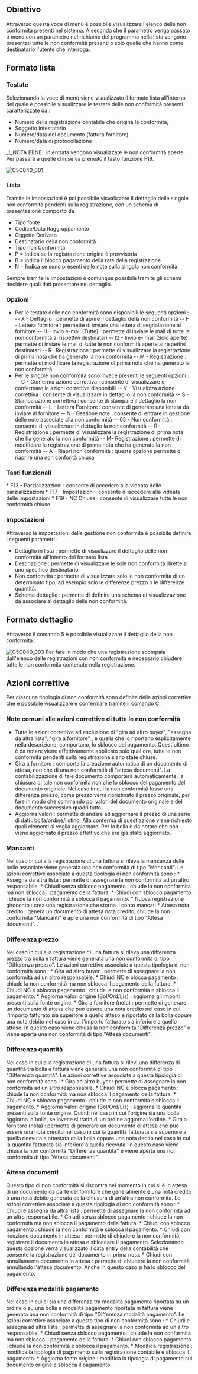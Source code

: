 ## Obiettivo
Attraverso questa voce di menù è possibile visualizzare l'elenco delle non conformità presenti nel sistema. A seconda che il parametro venga passato o meno con un parametro nel richiamo del programma nella lista vengono presentati tutte le non conformità presenti o solo quelle che hanno come destinatario l'utente che interroga.

## Formato lista

### Testate
Selezionando la voce di menù viene visualizzato il formato lista all'interno del quale è possibile visualizzare le testate delle non conformità presenti caratterizzate da : 
-  Numero della registrazione contabile che origina la conformità,
-  Soggetto intestatario
-  Numero/data del documento (fattura fornitore)
-  Numero/data di protocollazione

_1_NOTA BENE :  in entrata vengono visualizzate le non conformità aperte. Per passare a quelle chiuse va premuto il tasto funzione F19.

![C5C040_001](http://localhost:3000/immagini/MBDOC_OGG-P_C5CF70/C5C040_001.png)
### Lista
Tramite le impostazioni è poi possibile visualizzare il dettaglio delle singole non conformità pendenti sulla registrazione, con un schema di presentazione composto da
-  Tipo fonte
-  Codice/Data Raggruppamento
-  Oggetto Derivato
-  Destinatario della non conformità
-  Tipo non Conformità
-  P = Indica se la registrazione origine è provvisoria
-  B = Indica il blocco pagamento della rate della registrazione
-  N = Indica se sono presenti delle note sulla singola non conformità

Sempre tramite le impostazioni è comunque possibile tramite gli schemi decidere quali dati presentare nel dettaglio.

### Opzioni


- Per le testate delle non conformità sono disponibili le seguenti opzioni : 
-- X - Dettaglio :  permette di aprire il dettaglio della non conformità
-- F - Lettera fornitore :  permette di inviare una lettera di segnalazione al fornitore
-- I1 - Invio e-mail (Tutte) :  permette di inviare le mail di tutte le non conformità ai rispettivi destinatari
-- I2 - Invio e- mail (Solo aperte) :  permette di inviare le mail di tutte le non conformità aperte ai rispettivi destinatari
-- R- Registrazione :  permette di visualizzare la registrazione di prima nota che ha generato la non conformità
-- M - Registrazione :  permette di modificare la registrazione di prima nota che ha generato la non conformità
- Per le singole non conformità sono invece presenti le seguenti opzioni : 
-- C - Conferma azione correttiva :  consente di visualizzare e confermare le azioni correttive disponibili
-- V - Visualizza azione correttiva :  consente di visualizzare in dettaglio la non conformità
-- S - Stampa azione correttiva :  consente di stampare il dettaglio la non conformità
-- L - Lettera Fornitore :  consente di generare una lettera da inviare al fornitore
-- N - Gestione note :  consente di entrare in gestione delle note associate alla non conformità
-- 05 - Non conformità :  consente di visualizzare in dettaglio la non conformità
-- R- Registrazione :   permette di visualizzare la registrazione di prima nota che ha generato la non conformità
-- M- Registrazione :   permette di modificare la registrazione di prima nota che ha generato la non conformità
-- A - Riapri non conformità :  questa opzione permette di riaprire una non conforità chiusa


### Tasti funzionali
 \* F13 - Parzializzazioni :  consente di accedere alla videata delle parzializzazioni
 \* F17 - Impostazioni :   consente di accedere alla videata delle impostazioni
 \* F19 - NC Chiuse :  consente di visualizzare tutte le non conformità chiuse

### Impostazioni
Attraverso le impostazioni della gestione non conformità è possibile definire i seguenti parametri : 

- Dettaglio in lista :  permette di visualizzare il dettaglio delle non conformità all'intenro del formato lista
- Destinazione :  permette di visualizzare le sole non conformità dirette a uno specifico destinatario
- Non confomrità :  permette di visualizzare solo le non conformità di un determinato tipo, ad esempio solo le differenze prezzo o le differenze quantità.
- Schema dettaglio :  permette di definire uno schema di visualizzazione da associare al dettaglio delle non conformità.


## Formato dettaglio
Attraverso il comando 5 è possibile visualizzare il dettaglio della non conformità : 

![C5C040_003](http://localhost:3000/immagini/MBDOC_OGG-P_C5CF70/C5C040_003.png)
Per fare in modo che una registrazione scompaia dall'elenco delle registrazioni con non conformità è necessario chiudere tutte le non conformità contenute nella registrazione.

## Azioni correttive
Per ciascuna tipologia di non conformità sono definite delle azioni correttive che è possibile visualizzare e confermare tramite il comando C.

### Note comuni alle azioni correttive di tutte le non conformità
-  Tutte le azioni correttive ad esclusione di "gira ad altro buyer", "assegna da altra lista", "gira a fornitore" , e quella che lo riportano esplicitamente nella descrizione, comportano, lo sblocco del pagamento. Quest'ultimo è da notare viene effettivamente applicato solo qual'ora, tutte le non conformità pendenti sulla registrazione siano state chiuse.
-   Gira a fornitore :  comporta la creazione automatica di un documento di attesa, non che di una non conformità di "attesa documenti". La contabilizzazione di tale documento comporterà automaticamente, la chiusura di tale non conformità non che lo sblocco del pagamento del documento originale. Nel caso in cui la non conformità fosse una differenza prezzo, come prezzo verrà ripristinato il prezzo originale, per fare in modo che sommando poi valori del documento originale e del documento successivo quadri tutto.
-  Aggiorna valori :  permette di andare ad aggiornare il prezzo di una serie di dati :  bolla/ordine/listino. Alla conferma di quest'azione viene richiesto quali elementi si voglia aggiornare. Per la bolla è da notare che non viene aggiornato il prezzo effettivo che era già stato aggiornato.

### Mancanti
Nel caso in cui alla registrazione di una fattura si rileva la mancanza delle bolle associate viene generata una non conformità di tipo "Mancanti". Le azioni correttive associate a questa tipologia di non conformità sono : 
 \* Assegna da altra lista :  permette di assegnare la non conformità ad un altro responsabile.
 \* Chiudi senza sblocco pagamento :  chiude la non conformità ma non sblocca il pagamento della fattura.
 \* Chiudi con sblocco pagamento :  chiude la non conformità e sblocca il pagamento.
 \* Nuova registrazione giroconto :  crea una registrazione che storna il conto mancati
 \* Attesa nota credito :  genera un documento di attesa nota credito, chiude la non conformità "Mancanti" e apre una non conformità di tipo "Attesa documenti".
.
### Differenza prezzo
Nel caso in cui alla registrazione di una fattura si rileva una differenza prezzo tra bolla e fattura viene generata una non conformità di tipo "Differenza prezzo". Le azioni correttive associate a questa tipologia di non conformità sono : 
 \* Gira ad altro buyer :  permette di assegnare la non conformità ad un altro responsabile.
 \* Chiudi NC e blocca pagamento :  chiude la non conformità ma non sblocca il pagamento della fattura.
 \* Chiudi NC e sblocca pagamento :  chiude la non conformità e sblocca il pagamento.
 \* Aggiorna valori origine (Bol/Ord/Lis) :  aggiorna gli importi presenti sulla fonte origine.
 \* Gira a fornitore (nota) :  permette di generare un documento di attesa che può essere una nota credito nel caso in cui l'importo fatturato sia superiore a quello atteso e riportato dalla bolla oppure una nota debito nel caso in cui l'importo fatturato sia inferiore a quello atteso. In questo caso viene chiusa la non conformità "Differenza prezzo" e viene aperta una non conformità di tipo "Attesa documenti".

### Differenza quantità
Nel caso in cui alla registrazione di una fattura si rilevi una differenza di quantità tra bolla e fattura viene generata una non conformità di tipo "Differenza quantità". Le azioni correttive associate a questa tipologia di non conformità sono : 
 \* Gira ad altro buyer :  permette di assegnare la non conformità ad un altro responsabile.
 \* Chiudi NC e blocca pagamento :  chiude la non conformità ma non sblocca il pagamento della fattura.
 \* Chiudi NC e sblocca pagamento :  chiude la non conformità e sblocca il pagamento.
 \* Aggiorna valori origine (Bol/Ord/Lis) :  aggiorna le quantità presenti sulla fonte origine. Quindi nel caso in cui l'origine sia una bolla aggiorna la bolla, se invece si tratta di un ordine aggiorna l'ordine.
 \* Gira a fornitore (nota) :  permette di generare un documento di attesa che può essere una nota credito nel caso in cui la quantità fatturata sia superiore a quella ricevuta e attestata dalla bolla oppure una nota debito nel caso in cui la quantità fatturata sia inferiore a quella ricevuta. In questo caso viene chiusa la non conformità "Differenza quantità" e viene aperta una non conformità di tipo "Attesa documenti".

### Attesa documenti
Questo tipo di non conformità si riscontra nel momento in cui si è in attesa di un documento da parte del fornitore che generalmente è una nota credito o una nota debito generata dalla chiusura di un'altra non conformità. Le azioni correttive associate a questa tipologia di non conformità sono : 
 \* Chiudi e assegna da altra lista :  permette di assegnare la non conformità ad un altro responsabile.
 \* Chiudi senza sblocco pagamento :  chiude la non conformità ma non sblocca il pagamento della fattura.
 \* Chiudi con sblocco pagamento :  chiude la non conformità e sblocca il pagamento.
 \* Chiudi con ricezione documento in attesa  :  permette di chiudere la non conformità, registrare il documento in attesa e sbloccare il pagamento. Selezionando questa opzione verrà visualizzato il data entry della contabilità che consente la registrazione del documento in prima nota.
 \* Chiudi con annullamento documento in attesa :  permette di chiudere la non conformità annullando l'attesa documento. Anche in questo caso si ha lo sblocco del pagamento.

### Differenza modalità pagamento
Nel caso in cui ci sia una differenza tra modalità pagamento riportata su un ordine o su una bolla e modalità pagamento riportata in fattura viene generata una non conformità di tipo "Differenza modalità pagamento". Le azioni correttive associate a questo tipo di non conformità sono : 
 \* Chiudi e assegna ad altra lista :  permette di assegnare la non conformità ad un altro responsabile.
 \* Chiudi senza sblocco pagamento :  chiude la non conformità ma non sblocca il pagamento della fattura.
 \* Chiudi con sblocco pagamento :  chiude la non conformità e sblocca il pagamento.
 \* Modifica registrazione  :  modifica la tipologia di pagamento sulla registrazione contabile e sblocca il pagamento.
 \* Aggiorna fonte origine :  modifica la tipologia di pagamento sul documento origine e sblocca il pagamento.
